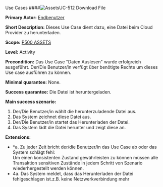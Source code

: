 Use Cases
####![Assets](https://raw.github.com/massiveart/sulu-docs/master/system-requirements/images/assets.png)UC-512 Download File

**Primary Actor:** [Endbenutzer](https://github.com/massiveart/sulu-docs/tree/master/system-specification/actors.md "Actors") 

**Short Description:** Dieses Use Case dient dazu, eine Datei beim Cloud Provider zu herunterladen. 

**Scope:** [P500 ASSETS](https://github.com/massiveart/sulu-docs/tree/master/system-specification/p500-assets "500 ASSETS") 

**Level:** Activity

**Precondition:** Das Use Case "Daten Auslesen" wurde erfolgreich ausgeführt. Der/Die Benutzer/in verfügt über benötigte Rechte um dieses Use case ausführen zu können.

**Minimal quarantee:** None.

**Success quarantee:** Die Datei ist heruntergeladen.

**Main success szenario:** 

1. Der/Die Benutzer/in wählt die herunterzuladende Datei aus.
2. Das System zeichnet diese Datei aus.
3. Der/Die Benutzer/in startet das Herunterladen der Datei.
4. Das System lädt die Datei herunter und zeigt diese an.

**Extensions:**
* *a. Zu jeder Zeit bricht der/die Benutzer/in das Use Case ab oder das System schlägt fehl:	
Um einen konsistenten Zustand gewährleisten zu können müssen alle Transaktion sensitiven Zustände in jedem Schritt von Szenario wiederhergestellt werden können.
* 4a. Das System meldet, dass das Herunterladen der Datei fehlgeschlagen ist.z.B. keine Netzwerkverbindung mehr